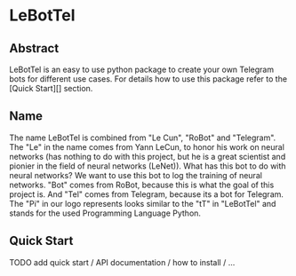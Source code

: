 # LeBotTel #

## Abstract ##
LeBotTel is an easy to use python package to create your own Telegram bots for different use cases. For details how to use this package refer to the [Quick Start][] section. 

## Name ##
The name LeBotTel is combined from "Le Cun", "RoBot" and "Telegram". The "Le" in the name comes from Yann LeCun, to honor his work on neural networks (has nothing to do with this project, but he is a great scientist and pionier in the field of neural networks (LeNet)). What has this bot to do with neural networks? We want to use this bot to log the training of neural networks. "Bot" comes from RoBot, because this is what the goal of this project is. And "Tel" comes from Telegram, because its a bot for Telegram. The "Pi" in our logo represents looks similar to the "tT" in "LeBotTel" and stands for the used Programming Language Python.

## Quick Start ##
TODO add quick start / API documentation / how to install / ...

